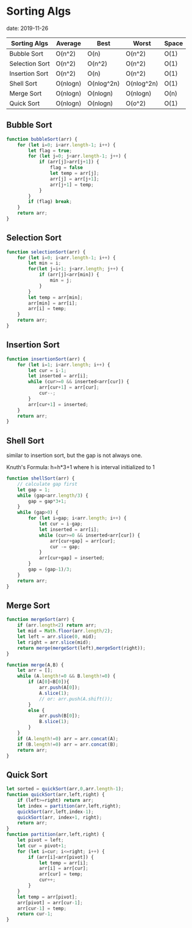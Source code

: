 # Sorting Algs

date: 2019-11-26

| Sorting Algs   | Average  | Best       | Worst      | Space |
| -------------- | -------- | ---------- | ---------- | ----- |
| Bubble Sort    | O(n^2)   | O(n)       | O(n^2)     | O(1)  |
| Selection Sort | O(n^2)   | O(n^2)     | O(n^2)     | O(1)  |
| Insertion Sort | O(n^2)   | O(n)       | O(n^2)     | O(1)  |
| Shell Sort     | O(nlogn) | O(nlog^2n) | O(nlog^2n) | O(1)  |
| Merge Sort     | O(nlogn) | O(nlogn)   | O(nlogn)   | O(n)  |
| Quick Sort     | O(nlogn) | O(nlogn)   | O(o^2)     | O(1)  |

## Bubble Sort

```javascript
function bubbleSort(arr) {
    for (let i=0; i<arr.length-1; i++) {
        let flag = true;
        for (let j=0; j<arr.length-1; j++) {
            if (arr[j]>arr[j+1]) {
                flag = false
                let temp = arr[j];
                arr[j] = arr[j+1];
                arr[j+1] = temp;
            }
        }
        if (flag) break;
    }
    return arr;
}

```

## Selection Sort

```javascript
function selectionSort(arr) {
    for (let i=0; i<arr.length-1; i++) {
        let min = i;
        for(let j=i+1; j<arr.length; j++) {
            if (arr[j]<arr[min]) {
                min = j;
            }
        }
        let temp = arr[min];
        arr[min] = arr[i];
        arr[i] = temp;
    }
    return arr;
}
```

## Insertion Sort

```javascript
function insertionSort(arr) {
    for (let i=1; i<arr.length; i++) {
        let cur = i-1;
        let inserted = arr[i];
        while (cur>=0 && inserted<arr[cur]) {
            arr[cur+1] = arr[cur];
            cur--;
        }
        arr[cur+1] = inserted;
    }
    return arr;
}
```

## Shell Sort

similar to insertion sort, but the gap is not always one.

Knuth's Formula: h=h*3+1 where h is interval initialized to 1

```javascript
function shellSort(arr) {
    // calculate gap first
    let gap = 1;
    while (gap<arr.length/3) {
        gap = gap*3+1;
    }
    while (gap>0) {
        for (let i=gap; i<arr.length; i++) {
            let cur = i-gap;
            let inserted = arr[i];
            while (cur>=0 && inserted<arr[cur]) {
                arr[cur+gap] = arr[cur];
                cur -= gap;
            }
            arr[cur+gap] = inserted;
        }
        gap = (gap-1)/3;
    }
    return arr;
}
```

## Merge Sort

```javascript
function mergeSort(arr) {
    if (arr.length<2) return arr;
    let mid = Math.floor(arr.length/2);
    let left = arr.slice(0, mid);
    let right = arr.slice(mid);
    return merge(mergeSort(left),mergeSort(right));
}

function merge(A,B) {
    let arr = [];
    while (A.length!=0 && B.length!=0) {
        if (A[0]<B[0]){
            arr.push(A[0]);
            A.slice(1);
            // or: arr.push(A.shift());
        }
        else {
            arr.push(B[0]);
            B.slice(1);
        }
    }
    if (A.length!=0) arr = arr.concat(A);
    if (B.length!=0) arr = arr.concat(B);
    return arr;
}
```

## Quick Sort

```javascript
let sorted = quickSort(arr,0,arr.length-1);
function quickSort(arr,left,right) {
    if (left>=right) return arr;
    let index = partition(arr,left,right);
    quickSort(arr,left,index-1);
    quickSort(arr, index+1, right);
    return arr;
}
function partition(arr,left,right) {
    let pivot = left;
    let cur = pivot+1;
    for (let i=cur; i<=right; i++) {
        if (arr[i]<arr[pivot]) {
            let temp = arr[i];
            arr[i] = arr[cur];
            arr[cur] = temp;
            cur++;
        }
    }
    let temp = arr[pivot];
    arr[pivot] = arr[cur-1];
    arr[cur-1] = temp;
    return cur-1;
}
```

